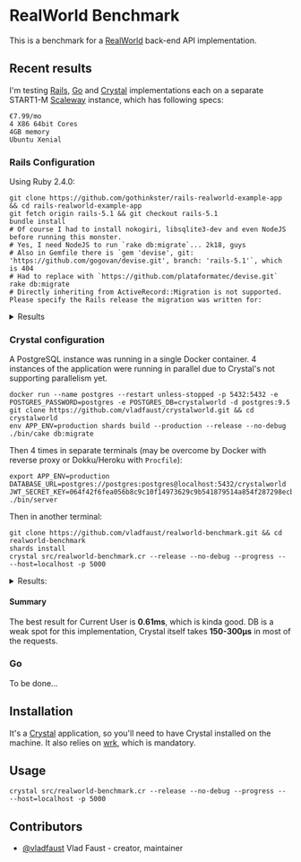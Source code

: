 # RealWorld Benchmark

This is a benchmark for a [RealWorld](https://realworld.io) back-end API implementation.

## Recent results

I'm testing [Rails](https://github.com/gothinkster/rails-realworld-example-app), [Go](https://github.com/gothinkster/golang-gin-realworld-example-app) and [Crystal](https://github.com/vladfaust/crystalworld) implementations each on a separate START1-M [Scaleway](https://scaleway.com) instance, which has following specs:

```
€7.99/mo
4 X86 64bit Cores
4GB memory
Ubuntu Xenial
```

### Rails Configuration

Using Ruby 2.4.0:

```shell
git clone https://github.com/gothinkster/rails-realworld-example-app && cd rails-realworld-example-app
git fetch origin rails-5.1 && git checkout rails-5.1
bundle install
# Of course I had to install nokogiri, libsqlite3-dev and even NodeJS before running this monster. 
# Yes, I need NodeJS to run `rake db:migrate`... 2k18, guys
# Also in Gemfile there is `gem 'devise', git: 'https://github.com/gogovan/devise.git', branch: 'rails-5.1'`, which is 404
# Had to replace with `https://github.com/plataformatec/devise.git`
rake db:migrate
# Directly inheriting from ActiveRecord::Migration is not supported. Please specify the Rails release the migration was written for:
```

<details>
  <summary>Results</summary>
  
  ```
  Rails and Ruby are dead for me.
  ```
</details>

### Crystal configuration

A PostgreSQL instance was running in a single Docker container. 4 instances of the application were running in parallel due to Crystal's not supporting parallelism yet.

```shell
docker run --name postgres --restart unless-stopped -p 5432:5432 -e POSTGRES_PASSWORD=postgres -e POSTGRES_DB=crystalworld -d postgres:9.5
git clone https://github.com/vladfaust/crystalworld.git && cd crystalworld
env APP_ENV=production shards build --production --release --no-debug
./bin/cake db:migrate
```

Then 4 times in separate terminals (may be overcome by Docker with reverse proxy or Dokku/Heroku with `Procfile`):

```shell
export APP_ENV=production DATABASE_URL=postgres://postgres:postgres@localhost:5432/crystalworld JWT_SECRET_KEY=064f42f6fea056b8c9c10f14973629c9b541879514a854f287298ecbf28a5c82
./bin/server
```

Then in another terminal:

```shell
git clone https://github.com/vladfaust/realworld-benchmark.git && cd realworld-benchmark
shards install
crystal src/realworld-benchmark.cr --release --no-debug --progress -- --host=localhost -p 5000
```

<details>
  <summary>Results:</summary>

```
Testing Crystal HTTP::Client latency...
Crystal HTTP::Client latency: 140μs

Registering 100 users...
Overall time elapsed: 21.257s
Per user: 210.467ms
Per user minus latency: 210.326ms
RPS: 4.75

User#1 JWT token: eyJ0eXAiOiJKV1QiLCJhbGciOiJIUzI1NiJ9.eyJpc3MiOiJjcnlzdGFsd29ybGQiLCJzdWIiOiJhdXRoIiwiZXhwIjoxNTMwMzYzODMxLCJ1c2VyIjp7ImlkIjoxfX0.EhXpYZINzEti7Y5i0Rj1ThqutLFX2MyeDyBTav7y6Uo

Creating 10000 articles...
Overall time elapsed: 1.46m
Per article: 8.742ms
Per article minus latency: 8.601ms
RPS: 116.27

Creating 0..5 comments per user
Created 233 comments
Overall time elapsed: 1.935s
Per comment: 8.303ms
Per comment minus latency: 8.163ms
RPS: 122.51

Creating 0..3 favorites per article
Created 14909 favorites
Overall time elapsed: 3.31m
Per favorite: 13.335ms
Per favorite minus latency: 13.194ms
RPS: 75.79

Creating 0..5 followings per users
Created 222 followings
Overall time elapsed: 1.752s
Per following: 7.892ms
Per following minus latency: 7.751ms
RPS: 129.01

Now running benchmarks with wrk...

Running Current User...
Running 30s test @ http://localhost:5000/user
  10 threads and 100 connections
  Thread Stats   Avg      Stdev     Max   +/- Stdev
    Latency   178.25ms  221.33ms   1.03s    79.46%
    Req/Sec   175.74    149.41     0.88k    70.44%
  49204 requests in 30.09s, 17.41MB read
Requests/sec:   1635.10
Transfer/sec:    592.41KB

Running Single Article...
Running 30s test @ http://localhost:5000/articles/article-1-1
  10 threads and 100 connections
  Thread Stats   Avg      Stdev     Max   +/- Stdev
    Latency   282.77ms  383.95ms   1.62s    80.29%
    Req/Sec   153.17     98.60   646.00     68.14%
  43213 requests in 30.09s, 14.63MB read
Requests/sec:   1436.15
Transfer/sec:    497.88KB

Running Articles by Author...
Running 30s test @ http://localhost:5000/articles?author=user1
  10 threads and 100 connections
  Thread Stats   Avg      Stdev     Max   +/- Stdev
    Latency   301.94ms  191.54ms   1.13s    62.96%
    Req/Sec    30.70     14.32    89.00     69.49%
  9128 requests in 30.08s, 214.28MB read
  Socket errors: connect 0, read 0, write 0, timeout 48
Requests/sec:    303.45
Transfer/sec:      7.12MB

Running Articles by Tag...
Running 30s test @ http://localhost:5000/articles?tag=foo
  10 threads and 100 connections
  Thread Stats   Avg      Stdev     Max   +/- Stdev
    Latency     1.26s   457.13ms   2.00s    63.29%
    Req/Sec     4.51      4.22    30.00     67.33%
  783 requests in 30.08s, 780.31MB read
  Socket errors: connect 0, read 0, write 0, timeout 546
Requests/sec:     26.03
Transfer/sec:     25.94MB

Running All Comments for Article...
Running 30s test @ http://localhost:5000/articles/article-1-1/comments
  10 threads and 100 connections
  Thread Stats   Avg      Stdev     Max   +/- Stdev
    Latency   306.27ms  400.36ms   1.78s    80.26%
    Req/Sec    99.09     47.07   270.00     64.53%
  28702 requests in 30.09s, 18.07MB read
Requests/sec:    953.96
Transfer/sec:    614.86KB

Running Profile...
Running 30s test @ http://localhost:5000/profiles/user1
  10 threads and 100 connections
  Thread Stats   Avg      Stdev     Max   +/- Stdev
    Latency   251.56ms  318.87ms   1.64s    80.51%
    Req/Sec   115.30     80.76   545.00     69.03%
  32411 requests in 30.08s, 5.56MB read
Requests/sec:   1077.34
Transfer/sec:    189.38KB

Running All Tags...
Running 30s test @ http://localhost:5000/tags
  10 threads and 100 connections
  Thread Stats   Avg      Stdev     Max   +/- Stdev
    Latency     1.04s   471.94ms   1.99s    65.33%
    Req/Sec    17.20     15.32    60.00     68.54%
  201 requests in 30.10s, 28.06KB read
  Socket errors: connect 0, read 1, write 0, timeout 2
  Non-2xx or 3xx responses: 101
Requests/sec:      6.68
Transfer/sec:      0.93KB
```
</details>

#### Summary

The best result for Current User is **0.61ms**, which is kinda good. DB is a weak spot for this implementation, Crystal itself takes **150-300μs** in most of the requests.

### Go

To be done...

## Installation

It's a [Crystal](https://crystal-lang.org) application, so you'll need to have Crystal installed on the machine. It also relies on [wrk](https://github.com/wg/wrk), which is mandatory.

## Usage

```shell
crystal src/realworld-benchmark.cr --release --no-debug --progress -- --host=localhost -p 5000
```

## Contributors

- [@vladfaust](https://github.com/vladfaust) Vlad Faust - creator, maintainer
